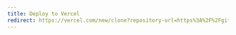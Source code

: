 ```yaml
---
title: Deploy to Vercel
redirect: https://vercel.com/new/clone?repository-url=https%3A%2F%2Fgithub.com%2FCecilapp%2Fthe-butler&project-name=my-blog&repository-name=my-blog&demo-title=The%20Butler&demo-description=A%20ready%20to%20use%20static%20blog%2C%20powered%20by%20Cecil.&demo-url=https%3A%2F%2Fthe-butler.cecil.app&&demo-image=https%3A%2F%2Fcecil.app%2Fassets%2Fthumbnails%2F1024%2Fassets%2Fraw.githubusercontent.com%2Fcecilapp%2Ftheme-hyde%2Fmaster%2Fdocs%2Fscreenshot.e39f27ed3641fa0022e6ee1711472086.png
---
```

